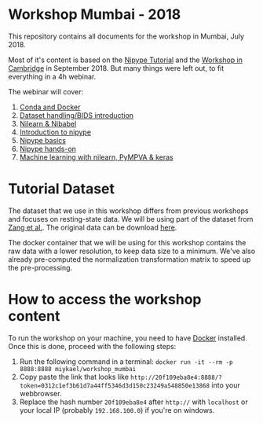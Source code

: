 # Workshop Mumbai - 2018

This repository contains all documents for the workshop in Mumbai, July 2018.

Most of it's content is based on the [Nipype Tutorial](https://miykael.github.io/nipype_tutorial/) and the [Workshop in Cambridge](https://github.com/miykael/workshop_cambridge) in September 2018. But many things were left out, to fit everything in a 4h webinar.

The webinar will cover:

1. [Conda and Docker]()
1. [Dataset handling/BIDS introduction]()
1. [Nilearn & Nibabel]()
1. [Introduction to nipype]()
1. [Nipype basics]()
1. [Nipype hands-on]()
1. [Machine learning with nilearn, PyMPVA & keras]()


# Tutorial Dataset

The dataset that we use in this workshop differs from previous workshops and focuses on resting-state data. We will be using part of the dataset from [Zang et al.](https://doi.org/10.1007/s12021-013-9187-0). The original data can be download [here](http://fcon_1000.projects.nitrc.org/indi/retro/BeijingEOEC.html).

The docker container that we will be using for this workshop contains the raw data with a lower resolution, to keep data size to a minimum. We've also already pre-computed the normalization transformation matrix to speed up the pre-processing.

# How to access the workshop content

To run the workshop on your machine, you need to have [Docker](https://miykael.github.io/nipype_tutorial/notebooks/introduction_docker.html#Install-Docker) installed. Once this is done, proceed with the following steps:

1. Run the following command in a terminal: ```docker run -it --rm -p 8888:8888 miykael/workshop_mumbai```
1. Copy paste the link that looks like ```http://20f109eba8e4:8888/?token=0312c1ef3b61d7a44ff5346d3d150c23249a548850e13868``` into your webbrowser.
1. Replace the hash number ```20f109eba8e4``` after `http://` with `localhost` or your local IP (probably `192.168.100.0`) if you're on windows.
